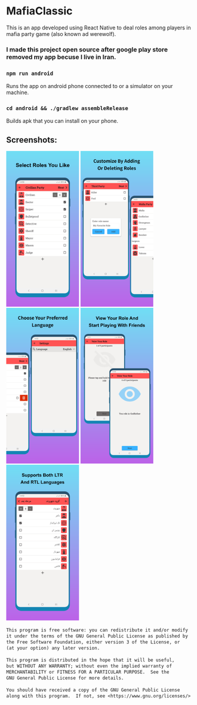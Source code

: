 # MafiaClassic

This is an app developed using React Native to deal roles among players in mafia party game (also known ad werewolf).

### I made this project open source after google play store removed my app becuse I live in Iran.

### `npm run android`

Runs the app on android phone connected to or a simulator on your machine.

### `cd android && ./gradlew assembleRelease`

Builds apk that you can install on your phone.

## Screenshots:

<div>
<span><img src="https://github.com/ako-v/MafiaClassic/blob/master/images/01%20Select.png" width="195" /></span>
<span><img src="https://github.com/ako-v/MafiaClassic/blob/master/images/02%20Customize.png" width="195" /></span>
<span><img src="https://github.com/ako-v/MafiaClassic/blob/master/images/03%20Customize.png" width="195"/></span>
<span><img src="https://github.com/ako-v/MafiaClassic/blob/master/images/04%20StartPLaying.png" width="195" /></span>
<span><img src="https://github.com/ako-v/MafiaClassic/blob/master/images/05%20Support.png" width="195" /></span>
</div>

```
This program is free software: you can redistribute it and/or modify
it under the terms of the GNU General Public License as published by
the Free Software Foundation, either version 3 of the License, or
(at your option) any later version.

This program is distributed in the hope that it will be useful,
but WITHOUT ANY WARRANTY; without even the implied warranty of
MERCHANTABILITY or FITNESS FOR A PARTICULAR PURPOSE.  See the
GNU General Public License for more details.

You should have received a copy of the GNU General Public License
along with this program.  If not, see <https://www.gnu.org/licenses/>
```
